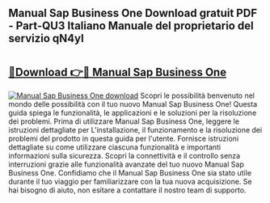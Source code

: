 ## Manual Sap Business One Download gratuit PDF - Part-QU3 Italiano Manuale del proprietario del servizio qN4yI

# <h2><a href="http://dfdp2y.blite.top/?on=Manual+Sap+Business+One">🔗Download 👉🔴 Manual Sap Business One</a></h2>

[![Manual Sap Business One download](https://i.imgur.com/lujVjoI.png)](http://dfdp2y.blite.top/?on=Manual+Sap+Business+One)
Scopri le possibilità benvenuto nel mondo delle possibilità con il tuo nuovo Manual Sap Business One! Questa guida spiega le funzionalità, le applicazioni e le soluzioni per la risoluzione dei problemi. Prima di utilizzare Manual Sap Business One, leggere le istruzioni dettagliate per L'installazione, il funzionamento e la risoluzione dei problemi del prodotto in questa guida per l'utente. Fornisce istruzioni dettagliate su come utilizzare ciascuna funzionalità e importanti informazioni sulla sicurezza. Scopri la connettività e il controllo senza interruzioni grazie alle funzionalità avanzate del tuo nuovo Manual Sap Business One. Confidiamo che il Manual Sap Business One sia stato utile durante il tuo viaggio per familiarizzare con la tua nuova acquisizione. Se hai bisogno di aiuto, non esitare a contattare il nostro team di supporto.

